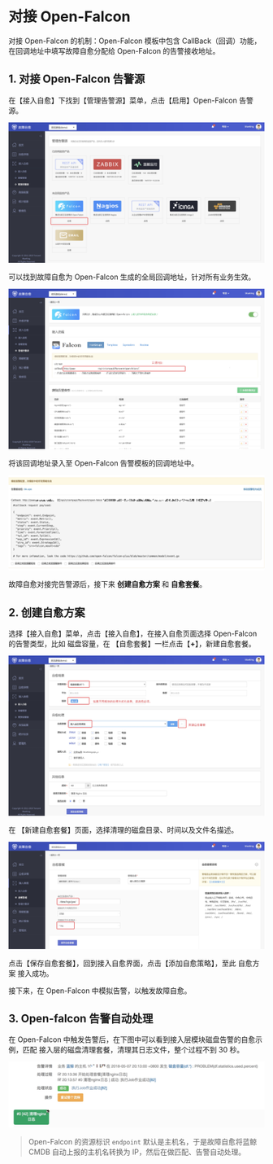 # 对接 Open-Falcon
对接 Open-Falcon 的机制：Open-Falcon 模板中包含 CallBack（回调）功能，在回调地址中填写故障自愈分配给 Open-Falcon 的告警接收地址。


## 1. 对接 Open-Falcon 告警源

在【接入自愈】下找到【管理告警源】菜单，点击【启用】Open-Falcon 告警源。

![-w1657](media/15681902257548.jpg)

可以找到故障自愈为 Open-Falcon 生成的全局回调地址，针对所有业务生效。

![-w1677](media/15681903602062.jpg)

将该回调地址录入至 Open-Falcon 告警模板的回调地址中。

![](media/15259229587200.jpg)

故障自愈对接完告警源后，接下来 **创建自愈方案** 和 **自愈套餐**。

## 2. 创建自愈方案

选择【接入自愈】菜单，点击【接入自愈】，在接入自愈页面选择 Open-Falcon 的告警类型，比如 磁盘容量，在 【自愈套餐】一栏点击【**+**】，新建自愈套餐。

![-w1676](media/15681915810902.jpg)

在 【新建自愈套餐】页面，选择清理的磁盘目录、时间以及文件名描述。

![-w1659](media/15681907187426.jpg)

点击【保存自愈套餐】，回到接入自愈界面，点击【添加自愈策略】，至此 自愈方案 接入成功。

接下来，在 Open-Falcon 中模拟告警，以触发故障自愈。

## 3. Open-falcon 告警自动处理

在 Open-Falcon 中触发告警后，在下图中可以看到接入层模块磁盘告警的自愈示例，匹配 接入层的磁盘清理套餐，清理其日志文件，整个过程不到 30 秒。

![](media/15259231536432.jpg)


> Open-Falcon 的资源标识 `endpoint` 默认是主机名，于是故障自愈将蓝鲸 CMDB 自动上报的主机名转换为 IP，然后在做匹配、告警自动处理。
